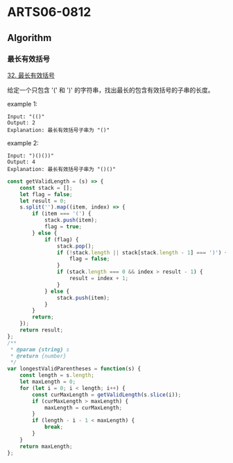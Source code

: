 # ARTS06-0812

## Algorithm

### 最长有效括号

[32. 最长有效括号](https://leetcode-cn.com/problems/longest-valid-parentheses/)

给定一个只包含 '(' 和 ')' 的字符串，找出最长的包含有效括号的子串的长度。

example 1:

```example
Input: "(()"
Output: 2
Explanation: 最长有效括号子串为 "()"
```

example 2:

```example
Input: ")()())"
Output: 4
Explanation: 最长有效括号子串为 "()()"
```

```javascript
const getValidLength = (s) => {
    const stack = [];
    let flag = false;
    let result = 0;
    s.split('').map((item, index) => {
        if (item === '(') {
            stack.push(item);
            flag = true;
        } else {
            if (flag) {
                stack.pop();
                if (!stack.length || stack[stack.length - 1] === ')') {
                    flag = false;
                }
                if (stack.length === 0 && index > result - 1) {
                    result = index + 1;
                }
            } else {
                stack.push(item);
            }
        }
        return;
    });
    return result;
};
/**
 * @param {string} s
 * @return {number}
 */
var longestValidParentheses = function(s) {
    const length = s.length;
    let maxLength = 0;
    for (let i = 0; i < length; i++) {
        const curMaxLength = getValidLength(s.slice(i));
        if (curMaxLength > maxLength) {
            maxLength = curMaxLength;
        }
        if (length - i - 1 < maxLength) {
            break;
        }
    }
    return maxLength;
};
```

### 
